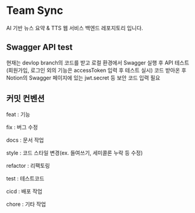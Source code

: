# Team Sync
AI 기반 뉴스 요약 & TTS 웹 서비스 백엔드 레포지토리 입니다.

## Swagger API test
현재는 devlop branch의 코드를 받고 로컬 환경에서 Swagger 실행 후 API 테스트 (회원가입, 로그인 외의 기능은 accessToken 입력 후 테스트 실시)
코드 받아온 후 Notion의 Swagger 페이지에 있는 jwt.secret 등 보안 코드 입력 필요

## 커밋 컨벤션

feat : 기능

fix : 버그 수정

docs : 문서 작업

style : 코드 스타일 변경(ex. 들여쓰기, 세미콜론 누락 등 수정)

refactor : 리팩토링

test : 테스트코드

cicd : 배포 작업

chore : 기타 작업
